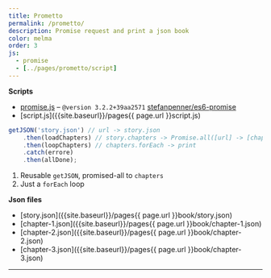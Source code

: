 ```yaml
---
title: Prometto
permalink: /prometto/
description: Promise request and print a json book
color: melma
order: 3
js:
  - promise
  - [../pages/prometto/script]
---
```


**Scripts**

- [promise.js]({{site.baseurl}}/js/promise.js) – `@version 3.2.2+39aa2571` [stefanpenner/es6-promise](//github.com/stefanpenner/es6-promise)
- [script.js]({{site.baseurl}}/pages{{ page.url }}script.js)

```js
getJSON('story.json') // url -> story.json
	.then(loadChapters) // story.chapters -> Promise.all([url] -> [chapter.json]) promise array
	.then(loopChapters) // chapters.forEach -> print
	.catch(errore)
	.then(allDone);
```

1. Reusable `getJSON`, promised-all to `chapters`
1. Just a `forEach` loop

**Json files**

- [story.json]({{site.baseurl}}/pages{{ page.url }}book/story.json)
- [chapter-1.json]({{site.baseurl}}/pages{{ page.url }}book/chapter-1.json)
- [chapter-2.json]({{site.baseurl}}/pages{{ page.url }}book/chapter-2.json)
- [chapter-3.json]({{site.baseurl}}/pages{{ page.url }}book/chapter-3.json)

---
